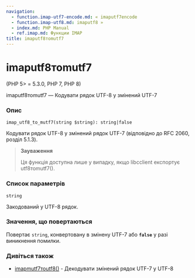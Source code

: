```yaml
---
navigation:
  - function.imap-utf7-encode.md: « imaputf7encode
  - function.imap-utf8.md: imaputf8 »
  - index.md: PHP Manual
  - ref.imap.md: Функции IMAP
title: imaputf8тоmutf7
---
```

# imaputf8тоmutf7

(PHP 5> = 5.3.0, PHP 7, PHP 8)

imaputf8тоmutf7 — Кодувати рядок UTF-8 у змінений UTF-7

### Опис

```methodsynopsis
imap_utf8_to_mutf7(string $string): string|false
```

Кодувати рядок UTF-8 у змінений рядок UTF-7 (відповідно до RFC 2060, розділ 5.1.3).

> **Зауваження**
> 
> Ця функція доступна лише у випадку, якщо libcclient експортує utf8тоmutf7().

### Список параметрів

`string`

Закодований у UTF-8 рядок.

### Значення, що повертаються

Повертає `string`, конвертовану в змінену UTF-7 або **`false`** у разі виникнення помилки.

### Дивіться також

-   [imapmutf7тоutf8()](function.imap-mutf7-to-utf8.md) - Декодувати змінений рядок UTF-7 у UTF-8
